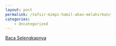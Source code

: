 ```yaml
---
layout: post
permalink: /tafsir-mimpi-hamil-akan-melahirkan/
categories:
    - Uncategorized
---
```


[Baca Selengkapnya](/02)